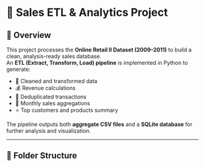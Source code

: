 # 🛒 Sales ETL & Analytics Project

## 📖 Overview

This project processes the **Online Retail II Dataset (2009–2011)** to build a clean, analysis-ready sales database.  
An **ETL (Extract, Transform, Load) pipeline** is implemented in Python to generate:

- 🧹 Cleaned and transformed data  
- 💰 Revenue calculations  
- 🔁 Deduplicated transactions  
- 📅 Monthly sales aggregations  
- ⭐ Top customers and products summary  

The pipeline outputs both **aggregate CSV files** and a **SQLite database** for further analysis and visualization.

---

## 📂 Folder Structure

